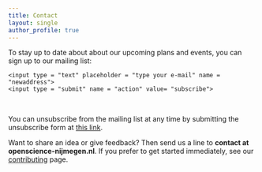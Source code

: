 ```yaml
---
title: Contact
layout: single
author_profile: true
---
```


To stay up to date about about our upcoming plans and events, you can sign up to our mailing list:

<form action="https://formspree.io/contact@openscience-nijmegen.nl"
      method="POST">

    <input type = "text" placeholder = "type your e-mail" name = "newaddress">
    <input type = "submit" name = "action" value= "subscribe">

</form>

<br>

You can unsubscribe from the mailing list at any time by submitting the unsubscribe form at [this link](https://openscience-nijmegen.nl/_pages/unsubscribe/).


Want to share an idea or give feedback? Then send us a line to __contact at openscience-nijmegen.nl__. If you prefer to get started immediately, see our [contributing](https://openscience-nijmegen.nl/_pages/contribute/) page.
